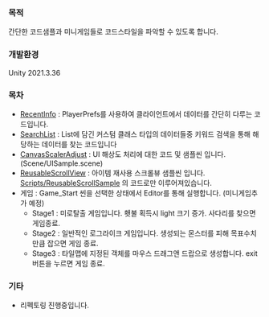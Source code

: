 ### 목적
간단한 코드샘플과 미니게임들로 코드스타일을 파악할 수 있도록 합니다. 

### 개발환경
Unity 2021.3.36

### 목차
- [RecentInfo](https://github.com/redccoma/portfolio/blob/main/Assets/Scripts/RecentInfoSample/RecentInfo.cs) : PlayerPrefs를 사용하여 클라이언트에서 데이터를 간단히 다루는 코드입니다.
- [SearchList](https://github.com/redccoma/portfolio/blob/main/Assets/Scripts/SearchListSample/SearchList.cs) : List에 담긴 커스텀 클래스 타입의 데이터들중 키워드 검색을 통해 해당하는 데이터를 찾는 코드입니다
- [CanvasScalerAdjust](https://github.com/redccoma/portfolio/blob/main/Assets/Scripts/UISample/CanvasScalerAdjust.cs) : UI 해상도 처리에 대한 코드 및 샘플씬 입니다.(Scene/UISample.scene)
- [ReusableScrollView](https://github.com/redccoma/portfolio/blob/main/Assets/Scenes/ReusableScrollSample.unity) : 아이템 재사용 스크롤뷰 샘플씬 입니다. [Scripts/ReusableScrollSample](https://github.com/redccoma/portfolio/tree/main/Assets/Scripts/ReusableScrollSample) 의 코드로만 이루어져있습니다.
- 게임 : Game_Start 씬을 선택한 상태에서 Editor를 통해 실행합니다. (미니게임추가 예정)
    - Stage1 : 미로탈출 게임입니다. 횃불 획득시 light 크기 증가. 사다리를 찾으면 게임종료.
    - Stage2 : 일반적인 로그라이크 게임입니다. 생성되는 몬스터를 피해 목표수치만큼 잡으면 게임 종료.
    - Stage3 : 타일맵에 지정된 객체를 마우스 드래그앤 드랍으로 생성합니다. exit 버튼을 누르면 게임 종료.

### 기타
- 리펙토링 진행중입니다.

